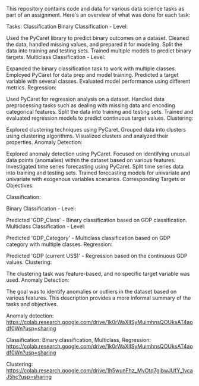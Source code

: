 This repository contains code and data for various data science tasks as part of an assignment. Here's an overview of what was done for each task:

Tasks: Classification
Binary Classification - Level:

Used the PyCaret library to predict binary outcomes on a dataset.
Cleaned the data, handled missing values, and prepared it for modeling.
Split the data into training and testing sets.
Trained multiple models to predict binary targets.
Multiclass Classification - Level:

Expanded the binary classification task to work with multiple classes.
Employed PyCaret for data prep and model training.
Predicted a target variable with several classes.
Evaluated model performance using different metrics.
Regression:

Used PyCaret for regression analysis on a dataset.
Handled data preprocessing tasks such as dealing with missing data and encoding categorical features.
Split the data into training and testing sets.
Trained and evaluated regression models to predict continuous target values.
Clustering:

Explored clustering techniques using PyCaret.
Grouped data into clusters using clustering algorithms.
Visualized clusters and analyzed their properties.
Anomaly Detection:

Explored anomaly detection using PyCaret.
Focused on identifying unusual data points (anomalies) within the dataset based on various features.
Investigated time series forecasting using PyCaret.
Split time series data into training and testing sets.
Trained forecasting models for univariate and univariate with exogenous variables scenarios.
Corresponding Targets or Objectives:

Classification:

Binary Classification - Level:

Predicted 'GDP_Class' - Binary classification based on GDP classification.
Multiclass Classification - Level:

Predicted 'GDP_Category' - Multiclass classification based on GDP category with multiple classes.
Regression:

Predicted 'GDP (current US$)' - Regression based on the continuous GDP values.
Clustering:

The clustering task was feature-based, and no specific target variable was used.
Anomaly Detection:

The goal was to identify anomalies or outliers in the dataset based on various features.
This description provides a more informal summary of the tasks and objectives.

Anomaly detection:
https://colab.research.google.com/drive/1k0rWaXlISyMuimhnsQOUksAT4aodf0Wn?usp=sharing

Classification: Binary classification, Multiclass, Regression:
https://colab.research.google.com/drive/1k0rWaXlISyMuimhnsQOUksAT4aodf0Wn?usp=sharing

Clustering:
https://colab.research.google.com/drive/1h5wunFhz_MyOtq7gibwJUfY_1vcaJ5hc?usp=sharing

